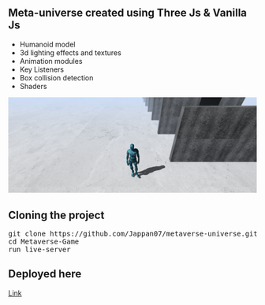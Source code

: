 ## Meta-universe created using Three Js & Vanilla Js

 - Humanoid model
 - 3d lighting effects and textures
 - Animation modules
 - Key Listeners
 - Box collision detection
 - Shaders

<img src="img/landing.png">

## Cloning the project
<pre>
git clone https://github.com/Jappan07/metaverse-universe.git
cd Metaverse-Game
run live-server
</pre>

## Deployed here
<a href="https://metaverse-universe.vercel.app" target="/blank">Link</a>

#